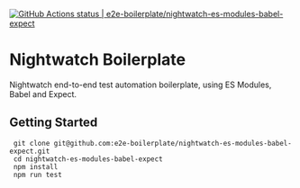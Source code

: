 [![GitHub Actions status | e2e-boilerplate/nightwatch-es-modules-babel-expect](https://github.com/e2e-boilerplate/nightwatch-es-modules-babel-expect/workflows/nightwatch-es-modules-babel-expect/badge.svg)](https://github.com/e2e-boilerplate/nightwatch-es-modules-babel-expect/actions?workflow=nightwatch-es-modules-babel-expect)
  # Nightwatch Boilerplate
  Nightwatch end-to-end test automation boilerplate, using ES Modules, Babel and Expect.
  ## Getting Started
  	 git clone git@github.com:e2e-boilerplate/nightwatch-es-modules-babel-expect.git 
	 cd nightwatch-es-modules-babel-expect 
	 npm install 
	 npm run test 
